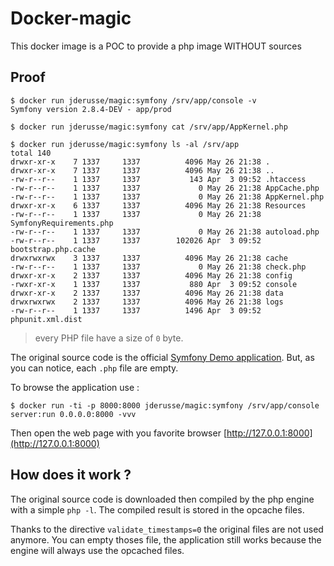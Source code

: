 Docker-magic
============

This docker image is a POC to provide a php image WITHOUT sources

Proof
-----

```
$ docker run jderusse/magic:symfony /srv/app/console -v
Symfony version 2.8.4-DEV - app/prod

$ docker run jderusse/magic:symfony cat /srv/app/AppKernel.php

$ docker run jderusse/magic:symfony ls -al /srv/app
total 140
drwxr-xr-x    7 1337     1337          4096 May 26 21:38 .
drwxr-xr-x    7 1337     1337          4096 May 26 21:38 ..
-rw-r--r--    1 1337     1337           143 Apr  3 09:52 .htaccess
-rw-r--r--    1 1337     1337             0 May 26 21:38 AppCache.php
-rw-r--r--    1 1337     1337             0 May 26 21:38 AppKernel.php
drwxr-xr-x    6 1337     1337          4096 May 26 21:38 Resources
-rw-r--r--    1 1337     1337             0 May 26 21:38 SymfonyRequirements.php
-rw-r--r--    1 1337     1337             0 May 26 21:38 autoload.php
-rw-r--r--    1 1337     1337        102026 Apr  3 09:52 bootstrap.php.cache
drwxrwxrwx    3 1337     1337          4096 May 26 21:38 cache
-rw-r--r--    1 1337     1337             0 May 26 21:38 check.php
drwxr-xr-x    2 1337     1337          4096 May 26 21:38 config
-rwxr-xr-x    1 1337     1337           880 Apr  3 09:52 console
drwxr-xr-x    2 1337     1337          4096 May 26 21:38 data
drwxrwxrwx    2 1337     1337          4096 May 26 21:38 logs
-rw-r--r--    1 1337     1337          1496 Apr  3 09:52 phpunit.xml.dist
```
> every PHP file have a size of `0` byte.


The original source code is the official [Symfony Demo application](https://github.com/symfony/symfony-demo).
But, as you can notice, each `.php` file are empty.


To browse the application use :
```
$ docker run -ti -p 8000:8000 jderusse/magic:symfony /srv/app/console server:run 0.0.0.0:8000 -vvv

```
Then open the web page with you favorite browser [http://127.0.0.1:8000](http://127.0.0.1:8000)


How does it work ?
------------------

The original source code is downloaded then compiled by the php engine with a
simple `php -l`.
The compiled result is stored in the opcache files.

Thanks to the directive `validate_timestamps=0` the original files are not
used anymore. You can empty thoses file, the application still works because
the engine will always use the opcached files.
